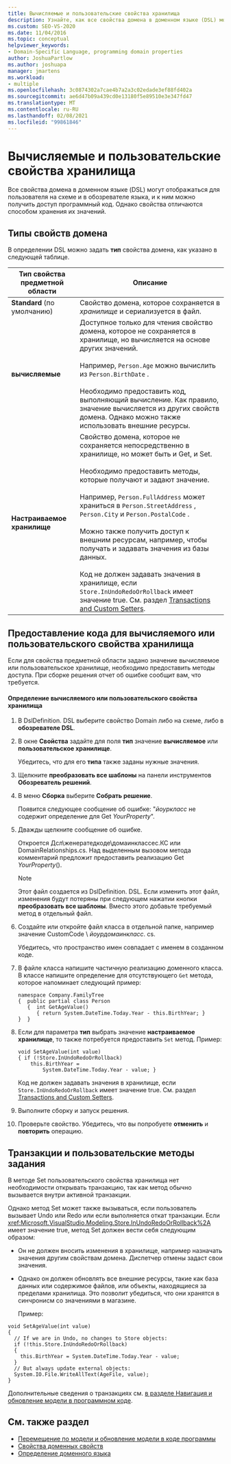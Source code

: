 ```yaml
---
title: Вычисляемые и пользовательские свойства хранилища
description: Узнайте, как все свойства домена в доменном языке (DSL) могут отображаться для пользователя на схеме и в обозревателе языка.
ms.custom: SEO-VS-2020
ms.date: 11/04/2016
ms.topic: conceptual
helpviewer_keywords:
- Domain-Specific Language, programming domain properties
author: JoshuaPartlow
ms.author: joshuapa
manager: jmartens
ms.workload:
- multiple
ms.openlocfilehash: 3c0874302a7cae4b7a2a3c02edade3ef88fd402a
ms.sourcegitcommit: ae6d47b09a439cd0e13180f5e89510e3e347fd47
ms.translationtype: MT
ms.contentlocale: ru-RU
ms.lasthandoff: 02/08/2021
ms.locfileid: "99861846"
---
```

# <a name="calculated-and-custom-storage-properties"></a>Вычисляемые и пользовательские свойства хранилища
Все свойства домена в доменном языке (DSL) могут отображаться для пользователя на схеме и в обозревателе языка, и к ним можно получить доступ программный код. Однако свойства отличаются способом хранения их значений.

## <a name="kinds-of-domain-properties"></a>Типы свойств домена
 В определении DSL можно задать **тип** свойства домена, как указано в следующей таблице.

|Тип свойства предметной области|Описание|
|-|-|
|**Standard** (по умолчанию)|Свойство домена, которое сохраняется в *хранилище* и сериализуется в файл.|
|**вычисляемые**|Доступное только для чтения свойство домена, которое не сохраняется в хранилище, но вычисляется на основе других значений.<br /><br /> Например, `Person.Age` можно вычислить из `Person.BirthDate` .<br /><br /> Необходимо предоставить код, выполняющий вычисление. Как правило, значение вычисляется из других свойств домена. Однако можно также использовать внешние ресурсы.|
|**Настраиваемое хранилище**|Свойство домена, которое не сохраняется непосредственно в хранилище, но может быть и Get, и Set.<br /><br /> Необходимо предоставить методы, которые получают и задают значение.<br /><br /> Например, `Person.FullAddress` может храниться в `Person.StreetAddress` , `Person.City` и `Person.PostalCode` .<br /><br /> Можно также получить доступ к внешним ресурсам, например, чтобы получать и задавать значения из базы данных.<br /><br /> Код не должен задавать значения в хранилище, если `Store.InUndoRedoOrRollback` имеет значение true. См. раздел [Transactions and Custom Setters](#setters).|

## <a name="providing-the-code-for-a-calculated-or-custom-storage-property"></a>Предоставление кода для вычисляемого или пользовательского свойства хранилища
 Если для свойства предметной области задано значение вычисляемое или пользовательское хранилище, необходимо предоставить методы доступа. При сборке решения отчет об ошибке сообщит вам, что требуется.

#### <a name="to-define-a-calculated-or-custom-storage-property"></a>Определение вычисляемого или пользовательского свойства хранилища

1. В DslDefinition. DSL выберите свойство Domain либо на схеме, либо в **обозревателе DSL**.

2. В окне **Свойства** задайте для поля **тип** значение **вычисляемое** или **пользовательское хранилище**.

     Убедитесь, что для его **типа** также заданы нужные значения.

3. Щелкните **преобразовать все шаблоны** на панели инструментов **Обозреватель решений**.

4. В меню **Сборка** выберите **Собрать решение**.

     Появится следующее сообщение об ошибке: "*йоуркласс* не содержит определение для Get *YourProperty*".

5. Дважды щелкните сообщение об ошибке.

     Откроется Дсл\женератедкоде\домаинклассес.КС или DomainRelationships.cs. Над выделенным вызовом метода комментарий предложит предоставить реализацию Get *YourProperty*().

    > [!NOTE]
    > Этот файл создается из DslDefinition. DSL. Если изменить этот файл, изменения будут потеряны при следующем нажатии кнопки **преобразовать все шаблоны**. Вместо этого добавьте требуемый метод в отдельный файл.

6. Создайте или откройте файл класса в отдельной папке, например значение CustomCode \\ *йоурдомаинкласс*. cs.

     Убедитесь, что пространство имен совпадает с именем в созданном коде.

7. В файле класса напишите частичную реализацию доменного класса. В классе напишите определение для отсутствующего `Get` метода, которое напоминает следующий пример:

    ```
    namespace Company.FamilyTree
    {  public partial class Person
       {  int GetAgeValue()
          { return System.DateTime.Today.Year - this.BirthYear; }
    }  }
    ```

8. Если для параметра **тип** выбрать значение **настраиваемое хранилище**, то также потребуется предоставить `Set` метод. Пример:

    ```
    void SetAgeValue(int value)
    { if (!Store.InUndoRedoOrRollback)
        this.BirthYear =
            System.DateTime.Today.Year - value; }
    ```

     Код не должен задавать значения в хранилище, если `Store.InUndoRedoOrRollback` имеет значение true. См. раздел [Transactions and Custom Setters](#setters).

9. Выполните сборку и запуск решения.

10. Проверьте свойство. Убедитесь, что вы попробуете **отменить** и **повторить** операцию.

## <a name="transactions-and-custom-setters"></a><a name="setters"></a> Транзакции и пользовательские методы задания
 В методе Set пользовательского свойства хранилища нет необходимости открывать транзакцию, так как метод обычно вызывается внутри активной транзакции.

 Однако метод Set может также вызываться, если пользователь вызывает Undo или Redo или если выполняется откат транзакции. Если <xref:Microsoft.VisualStudio.Modeling.Store.InUndoRedoOrRollback%2A> имеет значение true, метод Set должен вести себя следующим образом:

- Он не должен вносить изменения в хранилище, например назначать значения другим свойствам домена. Диспетчер отмены задаст свои значения.

- Однако он должен обновлять все внешние ресурсы, такие как база данных или содержимое файлов, или объекты, находящиеся за пределами хранилища. Это позволит убедиться, что они хранятся в синчронисм со значениями в магазине.

  Пример:

```
void SetAgeValue(int value)
{
  // If we are in Undo, no changes to Store objects:
  if (!this.Store.InUndoRedoOrRollback)
  {
    this.BirthYear = System.DateTime.Today.Year - value;
  }
  // But always update external objects:
  System.IO.File.WriteAllText(AgeFile, value);
}
```

 Дополнительные сведения о транзакциях см. [в разделе Навигация и обновление модели в программном коде](../modeling/navigating-and-updating-a-model-in-program-code.md).

## <a name="see-also"></a>См. также раздел

- [Перемещение по модели и обновление модели в коде программы](../modeling/navigating-and-updating-a-model-in-program-code.md)
- [Свойства доменных свойств](../modeling/properties-of-domain-properties.md)
- [Определение доменного языка](../modeling/how-to-define-a-domain-specific-language.md)
